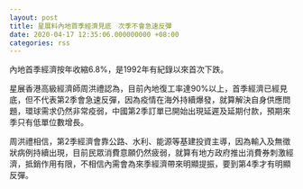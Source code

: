 ```yaml
---
layout: post
title: 星展料內地首季經濟見底　次季不會急速反彈
date: 2020-04-17 12:35:06.000000000 +08:00
categories: rss
---
```


內地首季經濟按年收縮6.8%，是1992年有紀錄以來首次下跌。

星展香港高級經濟師周洪禮認為，目前內地復工率達90%以上，首季經濟已經見底，但不代表第2季會急速反彈，因為疫情在海外持續爆發，就算解決自身供應問題，環球需求仍然非常疫弱，中國第2季訂單已開始出現延遲及延期付款，預期來季只有低單位數增長。

周洪禮相信，第2季經濟會靠公路、水利、能源等基建投資主導，因為輸入及無徵狀病例持續出現，目前民眾消費意願仍然疲弱，就算有地方政府推出消費券刺激經濟，抵銷作用有限，不相信內需會為來季經濟帶來明顯提振，要到第4季才有明顯反彈。
